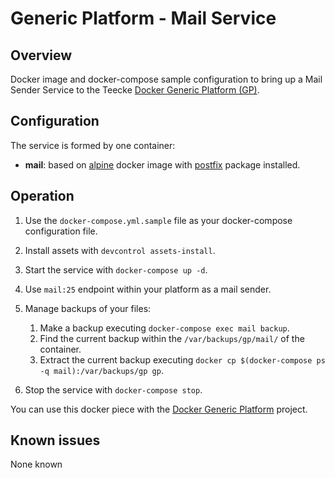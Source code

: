 # Generic Platform - Mail Service

## Overview

Docker image and docker-compose sample configuration to bring up a Mail Sender Service to the Teecke [Docker Generic Platform (GP)](https://github.com/teecke/docker-generic-platform).

## Configuration

The service is formed by one container:

- **mail**: based on [alpine](https://hub.docker.com/_/alpine) docker image with [postfix](https://www.postfix.org) package installed.

## Operation

1. Use the `docker-compose.yml.sample` file as your docker-compose configuration file.

2. Install assets with `devcontrol assets-install`.

3. Start the service with `docker-compose up -d`.

4. Use `mail:25` endpoint within your platform as a mail sender.

5. Manage backups of your files:

   1. Make a backup executing `docker-compose exec mail backup`.
   2. Find the current backup within the `/var/backups/gp/mail/` of the container.
   3. Extract the current backup executing `docker cp $(docker-compose ps -q mail):/var/backups/gp gp`.

6. Stop the service with `docker-compose stop`.

You can use this docker piece with the [Docker Generic Platform](https://github.com/teecke/docker-generic-platform) project.

## Known issues

None known
